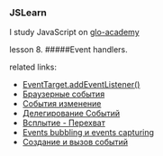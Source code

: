 ### JSLearn
I study JavaScript on [glo-academy](https://glo-academy.ru/jscript/)

lesson 8.
#####Event handlers.

related links:
 - [EventTarget.addEventListener()](https://developer.mozilla.org/ru/docs/Web/API/EventTarget/addEventListener)
 - [Браузерные события](https://learn.javascript.ru/introduction-browser-events)
 - [События изменение](https://learn.javascript.ru/events-change)
 - [Делегирование Событий](https://www.cat-in-web.ru/delegirovanie-sobytij-v-javascript/)
 - [Всплытие - Перехват](https://learn.javascript.ru/event-bubbling)
 - [Events bubbling и events capturing](https://habr.com/ru/post/126471/)
 - [Создание и вызов событий](https://developer.mozilla.org/ru/docs/Web/Guide/Events/Создание_и_вызов_событий)
